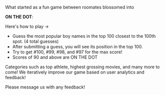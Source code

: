 What started as a fun game between roomates blossomed into

**ON THE DOT**:

Here's how to play →

- Guess the most popular boy names in the top 100 closest to the 100th spot. (4 total guesses)
- After submitting a guess, you will see its position in the top 100.
- Try to get #100, #99, #98, and #97 for the max score!
- Scores of 90 and above are ON THE DOT 

Categories such as top athlete, highest grossing movies, and many more to come! We iteratively improve our game based on user analytics and feedback!

Please message us with any feedback!
